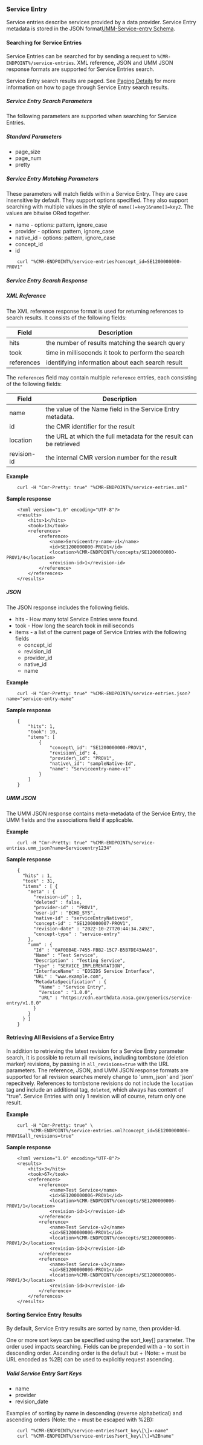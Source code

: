 ### <a name="service-entry"></a> Service Entry

Service entries describe services provided by a data provider. Service Entry metadata is stored in the JSON format[UMM-Service-entry Schema](https://git.earthdata.nasa.gov/projects/EMFD/repos/otherschemas/browse/service-entry).

#### <a name="searching-for-service-entries"></a> Searching for Service Entries

Service Entries can be searched for by sending a request to `%CMR-ENDPOINT%/service-entries`. XML reference, JSON and UMM JSON response formats are supported for Service Entries search.

Service Entry search results are paged. See [Paging Details](#paging-details) for more information on how to page through Service Entry search results.

##### <a name="service-entry-search-params"></a> Service Entry Search Parameters

The following parameters are supported when searching for Service Entries.

##### Standard Parameters

* page\_size
* page\_num
* pretty

##### Service Entry Matching Parameters

These parameters will match fields within a Service Entry. They are case insensitive by default. They support options specified. They also support searching with multiple values in the style of `name[]=key1&name[]=key2`. The values are bitwise ORed together.

* name - options: pattern, ignore\_case
* provider - options: pattern, ignore\_case
* native\_id - options: pattern, ignore\_case
* concept\_id
* id

```
    curl "%CMR-ENDPOINT%/service-entries?concept_id=SE1200000000-PROV1"
```

##### <a name="service-entry-search-response"></a> Service Entry Search Response

##### XML Reference

The XML reference response format is used for returning references to search results. It consists of the following fields:

| Field      | Description                                        |
| ---------- | -------------------------------------------------- |
| hits       | the number of results matching the search query    |
| took       | time in milliseconds it took to perform the search |
| references | identifying information about each search result   |

The `references` field may contain multiple `reference` entries, each consisting of the following fields:

| Field       | Description                                                        |
| ----------- | ------------------------------------------------------------------ |
| name        | the value of the Name field in the Service Entry metadata.         |
| id          | the CMR identifier for the result                                  |
| location    | the URL at which the full metadata for the result can be retrieved |
| revision-id | the internal CMR version number for the result                     |

__Example__

```
    curl -H "Cmr-Pretty: true" "%CMR-ENDPOINT%/service-entries.xml"
```

__Sample response__

```
    <?xml version="1.0" encoding="UTF-8"?>
    <results>
        <hits>1</hits>
        <took>13</took>
        <references>
            <reference>
                <name>Serviceentry-name-v1</name>
                <id>SE1200000000-PROV1</id>
                <location>%CMR-ENDPOINT%/concepts/SE1200000000-PROV1/4</location>
                <revision-id>1</revision-id>
            </reference>
        </references>
    </results>
```

##### JSON

The JSON response includes the following fields.

* hits - How many total Service Entries were found.
* took - How long the search took in milliseconds
* items - a list of the current page of Service Entries with the following fields
  * concept\_id
  * revision\_id
  * provider\_id
  * native\_id
  * name

__Example__

```
    curl -H "Cmr-Pretty: true" "%CMR-ENDPOINT%/service-entries.json?name="service-entry-name"
```

__Sample response__

```
    {
        "hits": 1,
        "took": 10,
        "items": [
            {
                "concept\_id": "SE1200000000-PROV1",
                "revision\_id": 4,
                "provider\_id": "PROV1",
                "native\_id": "sampleNative-Id",
                "name": "Serviceentry-name-v1"
            }
        ]
    }
```

##### UMM JSON

The UMM JSON response contains meta-metadata of the Service Entry, the UMM fields and the associations field if applicable.

__Example__

```
    curl -H "Cmr-Pretty: true" "%CMR-ENDPOINT%/service-entries.umm_json?name=Serviceentry1234"
```

__Sample response__

```
    {
      "hits" : 1,
      "took" : 31,
      "items" : [ {
        "meta" : {
          "revision-id" : 1,
          "deleted" : false,
          "provider-id" : "PROV1",
          "user-id" : "ECHO_SYS",
          "native-id" : "serviceEntryNativeid",
          "concept-id" : "SE1200000007-PROV1",
          "revision-date" : "2022-10-27T20:44:34.249Z",
          "concept-type" : "service-entry"
        },
        "umm" : {
          "Id" : "0AF0BB4E-7455-FBB2-15C7-B5B7DE43AA6D",
          "Name" : "Test Service",
          "Description" : "Testing Service",
          "Type" : "SERVICE_IMPLEMENTATION",
          "InterfaceName" : "EOSIDS Service Interface",
          "URL" : "www.example.com",
          "MetadataSpecification" : {
            "Name" : "Service Entry",
            "Version" : "1.0.0",
            "URL" : "https://cdn.earthdata.nasa.gov/generics/service-entry/v1.0.0"
          }
        }
      } ]
    }
```

#### <a name="retrieving-all-revisions-of-a-service-entry"></a> Retrieving All Revisions of a Service Entry

In addition to retrieving the latest revision for a Service Entry parameter search, it is possible to return all revisions, including tombstone (deletion marker) revisions, by passing in `all_revisions=true` with the URL parameters. The reference, JSON, and UMM JSON response formats are supported for all revision searches merely change to 'umm_json' and 'json' repecitvely. References to tombstone revisions do not include the `location` tag and include an additional tag, `deleted`, which always has content of "true". Service Entries with only 1 revision will of course, return only one result.

__Example__

```
    curl -H "Cmr-Pretty: true" \
        "%CMR-ENDPOINT%/service-entries.xml?concept_id=SE1200000006-PROV1&all_revisions=true"
```

__Sample response__

```
    <?xml version="1.0" encoding="UTF-8"?>
    <results>
        <hits>3</hits>
        <took>67</took>
        <references>
            <reference>
                <name>Test Service</name>
                <id>SE1200000006-PROV1</id>
                <location>%CMR-ENDPOINT%/concepts/SE1200000006-PROV1/1</location>
                <revision-id>1</revision-id>
            </reference>
            <reference>
                <name>Test Service-v2</name>
                <id>SE1200000006-PROV1</id>
                <location>%CMR-ENDPOINT%/concepts/SE1200000006-PROV1/2</location>
                <revision-id>2</revision-id>
            </reference>
            <reference>
                <name>Test Service-v3</name>
                <id>SE1200000006-PROV1</id>
                <location>%CMR-ENDPOINT%/concepts/SE1200000006-PROV1/3</location>
                <revision-id>3</revision-id>
            </reference>
        </references>
    </results>
```

#### <a name="sorting-service-entry-results"></a> Sorting Service Entry Results

By default, Service Entry results are sorted by name, then provider-id.

One or more sort keys can be specified using the sort_key[] parameter. The order used impacts searching. Fields can be prepended with a - to sort in descending order. Ascending order is the default but + (Note: + must be URL encoded as %2B) can be used to explicitly request ascending.

##### Valid Service Entry Sort Keys

* name
* provider
* revision_date

Examples of sorting by name in descending (reverse alphabetical) and ascending orders (Note: the `+` must be escaped with %2B):

```
    curl "%CMR-ENDPOINT%/service-entries?sort_key\[\]=-name"
    curl "%CMR-ENDPOINT%/service-entries?sort_key\[\]=%2Bname"
```
